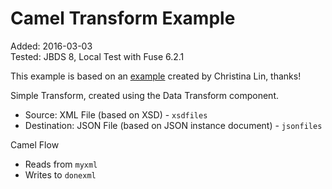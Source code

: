 Camel Transform Example
===

Added: 2016-03-03  
Tested: JBDS 8, Local Test with Fuse 6.2.1  

This example is based on an [example](http://wei-meilin.blogspot.com/2015/07/jboss-fuse-updated-camel-101-labs.html) created by Christina Lin, thanks!  

Simple Transform, created using the Data Transform component.
* Source: XML File (based on XSD) - `xsdfiles`
* Destination: JSON File (based on JSON instance document) - `jsonfiles`

Camel Flow
* Reads from `myxml`
* Writes to `donexml`



